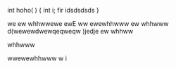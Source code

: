 int hoho(	)
{
	int i;
	fir
	idsdsdsds
}

we
ew
whhwwewe
	ewE
	ww   ewewhhwww
	ew
	whhwww
	d(wewewdwewqeqweqw )jedje
	ew
	whhww



whhwww

wwewewhhwww
w
i
